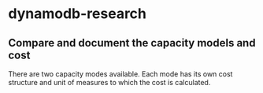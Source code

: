# dynamodb-research

## Compare and document the capacity models and cost

There are two capacity modes available. Each mode has its own cost structure and unit of measures to which the cost is calculated. 